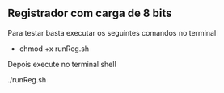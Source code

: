 ## Registrador com carga de 8 bits

Para testar basta executar os seguintes comandos no terminal

- chmod +x runReg.sh

Depois execute no terminal shell

./runReg.sh